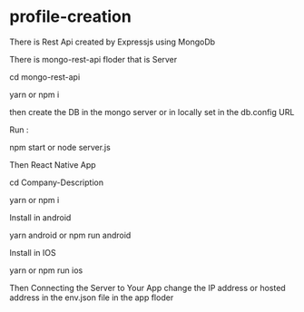 # profile-creation
There is Rest Api created by Expressjs using MongoDb


There is mongo-rest-api floder that is Server 

cd mongo-rest-api

yarn or npm i

then create the DB in the mongo server or in locally set in the db.config URL

Run :

npm start or node server.js


Then React Native App

cd Company-Description

yarn or npm i

Install in android 

yarn android or npm run android


Install in IOS

yarn or npm run ios


Then Connecting the Server to Your App  change the IP address or hosted address in the env.json file in the app floder
